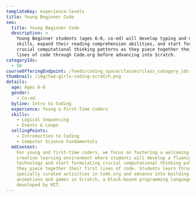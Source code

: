 ```yaml
---
templateKey: experience-levels
title: Young Beginner Code
seo:
  title: Young Beginner Code
  description: >
    Young Beginner students (ages 6-8, co-ed) will develop typing and motor
    skills, expand their reading comprehension abilities, and start forming
    crucial computational thinking patterns as they piece together their first
    lines of code through Code.org before advancing into Scratch.
categoryIds:
  - 50
courseOfferingEndpoint: /feeds/coding_space/classes?class_category_ids[]=50
thumbnail: /img/two-girls-coding-scratch.png
details:
  age: Ages 6-8
  gender:
    - Co-ed.
  byline: Intro to Coding
  experience: Young & First-Time Coders
  skills:
    - Logical Sequencing
    - Events & Loops
  sellingPoints:
    - Introduction to Coding
    - Computer Science Fundamentals
  mdContent:
    For young and first-time coders, we focus on fostering a welcoming and
    creative learning environment where students will develop a fluency with
    technology and start formulating crucial computational thinking patterns as
    they piece together their first lines of code. Students learn through
    specially curated activities in Code.org and advance into building
    animations and games in Scratch, a block-based programming language
    developed by MIT.
---
```

